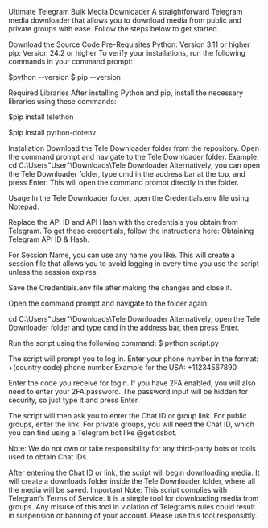 Ultimate Telegram Bulk Media Downloader
A straightforward Telegram media downloader that allows you to download media from public and private groups with ease. Follow the steps below to get started.

Download the Source Code
Pre-Requisites
Python: Version 3.11 or higher
pip: Version 24.2 or higher
To verify your installations, run the following commands in your command prompt:

$python --version
$ pip --version

Required Libraries
After installing Python and pip, install the necessary libraries using these commands:

$pip install telethon

$pip install python-dotenv

Installation
Download the Tele Downloader folder from the repository.
Open the command prompt and navigate to the Tele Downloader folder. Example:
cd C:\Users\"User"\Downloads\Tele Downloader
Alternatively, you can open the Tele Downloader folder, type cmd in the address bar at the top, and press Enter. This will open the command prompt directly in the folder.

Usage
In the Tele Downloader folder, open the Credentials.env file using Notepad.

Replace the API ID and API Hash with the credentials you obtain from Telegram. To get these credentials, follow the instructions here: Obtaining Telegram API ID & Hash.

For Session Name, you can use any name you like. This will create a session file that allows you to avoid logging in every time you use the script unless the session expires.

Save the Credentials.env file after making the changes and close it.

Open the command prompt and navigate to the folder again:

cd C:\Users\"User"\Downloads\Tele Downloader
Alternatively, open the Tele Downloader folder and type cmd in the address bar, then press Enter.

Run the script using the following command:
$ python script.py

The script will prompt you to log in. Enter your phone number in the format:
+(country code) phone number
Example for the USA: +11234567890

Enter the code you receive for login. If you have 2FA enabled, you will also need to enter your 2FA password. The password input will be hidden for security, so just type it and press Enter.

The script will then ask you to enter the Chat ID or group link. For public groups, enter the link. For private groups, you will need the Chat ID, which you can find using a Telegram bot like @getidsbot.

Note: We do not own or take responsibility for any third-party bots or tools used to obtain Chat IDs.

After entering the Chat ID or link, the script will begin downloading media. It will create a downloads folder inside the Tele Downloader folder, where all the media will be saved.
Important Note:
This script complies with Telegram’s Terms of Service. It is a simple tool for downloading media from groups. Any misuse of this tool in violation of Telegram’s rules could result in suspension or banning of your account. Please use this tool responsibly.

